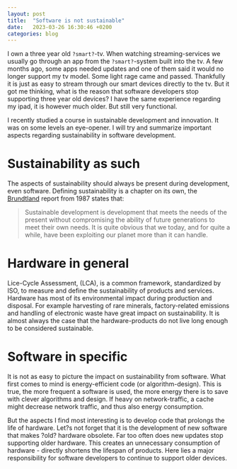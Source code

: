 ```yaml
---
layout: post
title:  "Software is not sustainable"
date:   2023-03-26 16:30:46 +0200
categories: blog
---
```


I own a three year old `?smart?`-tv. When watching streaming-services we usually go through an app from the `?smart?`-system built into the tv. A few months ago, some apps needed updates and one of them said it would no longer support my tv model. Some light rage came and passed. Thankfully it is just as easy to stream through our smart devices directly to the tv. But it got me thinking, what is the reason that software developers stop supporting three year old devices? I have the same experience regarding my ipad, it is however much older. But still very functional.

I recently studied a course in sustainable development and innovation. It was on some levels an eye-opener. I will try and summarize important aspects regarding sustainability in software development.

# Sustainability as such
The aspects of sustainability should always be present during development, even software. Defining sustainability is a chapter on its own, the [Brundtland] report from 1987 states that:
> Sustainable development is development that meets the needs of the present without compromising the ability of future generations to meet their own needs. 
It is quite obvious that we today, and for quite a while, have been exploiting our planet more than it can handle.

# Hardware in general
Lice-Cycle Assessment, (LCA),  is a common framework, standardized by ISO, to measure and define the sustainability of products and services. Hardware has most of its environmental impact during production and disposal. For example harvesting of rare minerals, factory-related emissions and handling of electronic waste have great impact on sustainability. It is almost always the case that the hardware-products do not live long enough to be considered sustainable. 

# Software in specific
It is not as easy to picture the impact on sustainability from software. What first comes to mind is energy-efficient code (or algorithm-design). This is true, the more frequent a software is used, the more energy there is to save with clever algorithms and design. If heavy on network-traffic, a cache might decrease network traffic, and thus also energy consumption. 

But the aspects I find most interesting is to develop code that prolongs the life of hardware. Let?s not forget that it is the development of new software that makes ?old? hardware obsolete. Far too often does new updates stop supporting older hardware. This creates an unnecessary consumption of hardware - directly shortens the lifespan of products. Here lies a major responsibility for software developers to continue to support older devices.

[Brundtland]: https://en.wikipedia.org/wiki/Brundtland_Commission